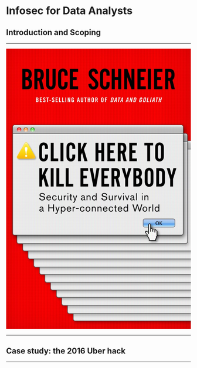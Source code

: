 # Infosec for Data Analysts

## Introduction and Scoping

---

![Image](img/Click-Here.jpg)

---

## Case study: the 2016 Uber hack

---


### 
